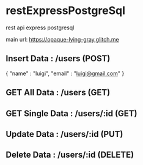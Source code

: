 # restExpressPostgreSql
rest api express postgresql

main url: https://opaque-lying-gray.glitch.me

## Insert Data : /users (POST)
{
  "name" : "luigi",
  "email" : "luigi@gmail.com"
}

## GET All Data : /users (GET)

## GET Single Data : /users/:id (GET)

## Update Data : /users/:id (PUT)

## Delete Data : /users/:id (DELETE)

